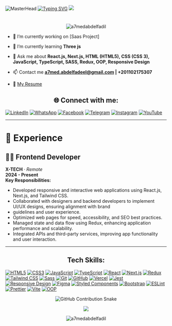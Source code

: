 ![MasterHead](https://i.redd.it/bpxxqqvps4h91.gif)
[![Typing SVG](https://readme-typing-svg.demolab.com?font=Roboto&weight=600&size=15&duration=3000&pause=100&color=3168F7&center=true&multiline=true&width=435&lines=Hey%2C+I'm+Abufadel;A+frontend+developer)](https://git.io/typing-svg)
<img src="https://user-images.githubusercontent.com/73097560/115834477-dbab4500-a447-11eb-908a-139a6edaec5c.gif">
<h1 align="center"></h2>

<p align="center"> <img src="https://komarev.com/ghpvc/?username=a7medabdelfadil&label=Profile%20views&color=0e75b6&style=flat" alt="a7medabdelfadil" /> </p>

- 🔭 I’m currently working on [Saas Project]

- 🌱 I’m currently learning **Three js**

- 💬 Ask me about **React.js, Next.js, HTML (HTML5), CSS (CSS 3), JavaScript, TypeScript, SASS, Redux, OOP, Responsive Design**

- 📫 Contact me **a7med.abdelfadeel@gmail.com | +201102175307**

- 📄 [My Resume](https://drive.google.com/file/d/17Wlmjg5vMmEcQHv3h2S2Ns3XsX4Em8Nw/view?usp=sharing)

<h2 align="center">🌐 Connect with me:</h2>
<p align="center">
  
  [![LinkedIn](https://img.shields.io/badge/LinkedIn-0077B5?style=for-the-badge&logo=linkedin&logoColor=white)](https://linkedin.com/in/ahmedabdelfadil)
  [![WhatsApp](https://img.shields.io/badge/WhatsApp-25D366?style=for-the-badge&logo=whatsapp&logoColor=white)](https://wa.me/201102175307)
  [![Facebook](https://img.shields.io/badge/Facebook-1877F2?style=for-the-badge&logo=facebook&logoColor=white)](https://fb.com/abufadel29)
  [![Telegram](https://img.shields.io/badge/Telegram-26A5E4?style=for-the-badge&logo=telegram&logoColor=white)](https://t.me/Ahmed_Abdelfadeel)
  [![Instagram](https://img.shields.io/badge/Instagram-E4405F?style=for-the-badge&logo=instagram&logoColor=white)](https://instagram.com/a7med.abdelfadil)
  [![YouTube](https://img.shields.io/badge/YouTube-FF0000?style=for-the-badge&logo=youtube&logoColor=white)](https://www.youtube.com/@prodevers)
</p>

---
# 💼 Experience

## 🧑‍💻 Frontend Developer
**X-TECH** · *Remote*  
**2024 - Present** 
<br />
**Key Responsibilities:**
- Developed responsive and interactive web applications using React.js, Next.js, and Tailwind CSS.
- Collaborated with designers and backend developers to implement UI/UX designs, ensuring alignment with brand
- guidelines and user experience.
- Optimized web pages for speed, accessibility, and SEO best practices.
- Managed state and data flow using Redux, enhancing application performance and scalability.
- Integrated APIs and third-party services, improving app functionality and user interaction.
---


<h2 align="center">Tech Skills:</h2>

[![HTML5](https://img.shields.io/badge/HTML5-E34F26?style=for-the-badge&logo=html5&logoColor=white)](https://developer.mozilla.org/en-US/docs/Web/Guide/HTML/HTML5) 
[![CSS3](https://img.shields.io/badge/CSS3-1572B6?style=for-the-badge&logo=css3&logoColor=white)](https://developer.mozilla.org/en-US/docs/Web/CSS) 
[![JavaScript](https://img.shields.io/badge/JavaScript-F7DF1E?style=for-the-badge&logo=javascript&logoColor=black)](https://developer.mozilla.org/en-US/docs/Web/JavaScript) 
[![TypeScript](https://img.shields.io/badge/TypeScript-3178C6?style=for-the-badge&logo=typescript&logoColor=white)](https://www.typescriptlang.org/)
[![React](https://img.shields.io/badge/React-61DAFB?style=for-the-badge&logo=react&logoColor=black)](https://reactjs.org/) 
[![Next.js](https://img.shields.io/badge/Next.js-000000?style=for-the-badge&logo=nextdotjs&logoColor=white)](https://nextjs.org/) 
[![Redux](https://img.shields.io/badge/Redux-764ABC?style=for-the-badge&logo=redux&logoColor=white)](https://redux.js.org/) 
[![Tailwind CSS](https://img.shields.io/badge/TailwindCSS-38B2AC?style=for-the-badge&logo=tailwind-css&logoColor=white)](https://tailwindcss.com/) 
[![Sass](https://img.shields.io/badge/Sass-CC6699?style=for-the-badge&logo=sass&logoColor=white)](https://sass-lang.com/) 
[![Git](https://img.shields.io/badge/Git-F05032?style=for-the-badge&logo=git&logoColor=white)](https://git-scm.com/) 
[![GitHub](https://img.shields.io/badge/GitHub-181717?style=for-the-badge&logo=github&logoColor=white)](https://github.com/) 
[![Vercel](https://img.shields.io/badge/Vercel-000000?style=for-the-badge&logo=vercel&logoColor=white)](https://vercel.com/) 
[![Jest](https://img.shields.io/badge/Jest-C21325?style=for-the-badge&logo=jest&logoColor=white)](https://jestjs.io/)
[![Responsive Design](https://img.shields.io/badge/Responsive_Design-007ACC?style=for-the-badge&logo=responsive-design&logoColor=white)](https://developer.mozilla.org/en-US/docs/Learn/CSS/CSS_layout/Responsive_Design)
[![Figma](https://img.shields.io/badge/Figma-F24E1E?style=for-the-badge&logo=figma&logoColor=white)](https://www.figma.com/) 
[![Styled Components](https://img.shields.io/badge/Styled_Components-DB7093?style=for-the-badge&logo=styled-components&logoColor=white)](https://styled-components.com/)
[![Bootstrap](https://img.shields.io/badge/Bootstrap-563D7C?style=for-the-badge&logo=bootstrap&logoColor=white)](https://getbootstrap.com/) 
[![ESLint](https://img.shields.io/badge/ESLint-4B32C3?style=for-the-badge&logo=eslint&logoColor=white)](https://eslint.org/)
[![Prettier](https://img.shields.io/badge/Prettier-F7B93E?style=for-the-badge&logo=prettier&logoColor=white)](https://prettier.io/) 
[![Vite](https://img.shields.io/badge/Vite-646CFF?style=for-the-badge&logo=vite&logoColor=white)](https://vitejs.dev/)
[![OOP](https://img.shields.io/badge/OOP-008080?style=for-the-badge&logo=oop&logoColor=white)](https://en.wikipedia.org/wiki/Object-oriented_programming) 

<div align="center">
<picture>
  <!-- Light mode snake SVG -->
  <source media="(prefers-color-scheme: light)" srcset="https://github.com/a7medabdelfadil/a7medabdelfadil/blob/output/github-contribution-grid-snake.svg">
  
  <!-- Dark mode snake SVG -->
  <source media="(prefers-color-scheme: dark)" srcset="https://github.com/a7medabdelfadil/a7medabdelfadil/blob/output/github-contribution-grid-snake-dark.svg">

  <!-- Fallback (default to light mode if no media query match) -->
  <img alt="GitHub Contribution Snake" src="https://github.com/a7medabdelfadil/a7medabdelfadil/blob/output/github-contribution-grid-snake.svg">
</picture>

[![](https://visitcount.itsvg.in/api?id=a7medabdelfadil&icon=6&color=1)](https://visitcount.itsvg.in)
</div>


<p align="center"><img align="center" src="https://github-readme-stats.vercel.app/api/top-langs?username=a7medabdelfadil&show_icons=true&locale=en&layout=compact&theme=dark" alt="a7medabdelfadil" /></p>

